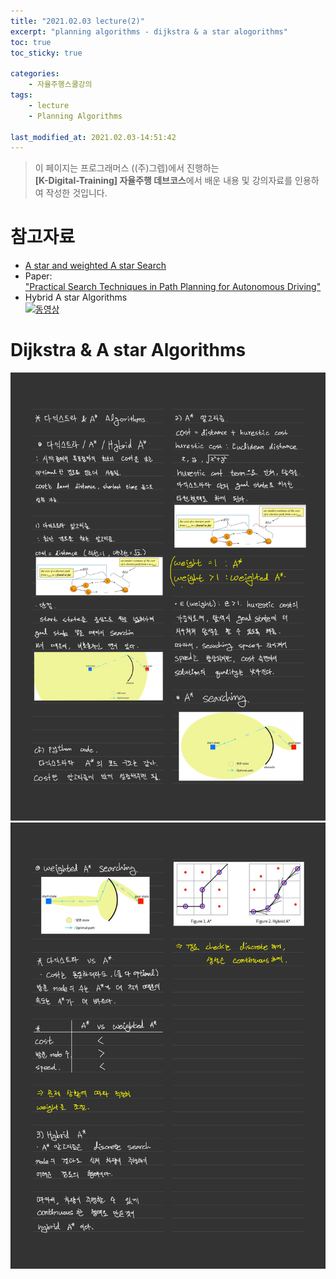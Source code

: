 ```yaml
---
title: "2021.02.03 lecture(2)"
excerpt: "planning algorithms - dijkstra & a star alogorithms"
toc: true
toc_sticky: true

categories:
    - 자율주행스쿨강의
tags:
    - lecture
    - Planning Algorithms

last_modified_at: 2021.02.03-14:51:42 
---
```


>이 페이지는 프로그래머스 ((주)그렙)에서 진행하는\
**[K-Digital-Training] 자율주행 데브코스**에서 배운 내용 및 강의자료를 인용하여 작성한 것입니다.

# 참고자료
- [A star and weighted A star Search](https://www.cs.cmu.edu/~motionplanning/lecture/Asearch_v8.pdf)
- Paper:\
["Practical Search Techniques in Path Planning for Autonomous Driving"](https://ai.stanford.edu/~ddolgov/papers/dolgov_gpp_stair08.pdf)
- Hybrid A star Algorithms\
[![동영상](https://img.youtube.com/vi/qXZt-B7iUyw/0.jpg)](https://youtu.be/qXZt-B7iUyw)

# Dijkstra & A star Algorithms
![Dijstra&A_star](/assets/images/lecture/week10_imgs/Dijkstra_A_star_01.jpeg)
![Dijstra&A_star](/assets/images/lecture/week10_imgs/Dijkstra_A_star_02.jpeg)
